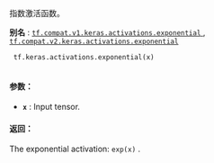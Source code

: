指数激活函数。

**别名** : [ `tf.compat.v1.keras.activations.exponential` ](/api_docs/python/tf/keras/activations/exponential), [ `tf.compat.v2.keras.activations.exponential` ](/api_docs/python/tf/keras/activations/exponential)

```
 tf.keras.activations.exponential(x)
 
```

#### 参数：
- **`x`** : Input tensor.


#### 返回：
The exponential activation:  `exp(x)` .

